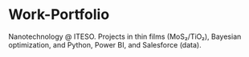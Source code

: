 # Work-Portfolio
Nanotechnology @ ITESO. Projects in thin films (MoS₂/TiO₂), Bayesian optimization, and Python, Power BI, and Salesforce (data).
